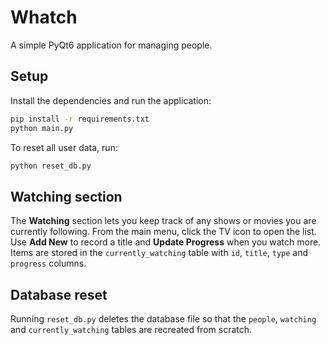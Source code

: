 # Whatch

A simple PyQt6 application for managing people.

## Setup

Install the dependencies and run the application:

```bash
pip install -r requirements.txt
python main.py
```

To reset all user data, run:

```bash
python reset_db.py
```

## Watching section

The **Watching** section lets you keep track of any shows or movies you are currently following. From the main menu, click the TV icon to open the list. Use **Add New** to record a title and **Update Progress** when you watch more. Items are stored in the `currently_watching` table with `id`, `title`, `type` and `progress` columns.

## Database reset

Running `reset_db.py` deletes the database file so that the `people`, `watching` and `currently_watching` tables are recreated from scratch.
